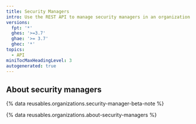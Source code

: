 ```yaml
---
title: Security Managers
intro: Use the REST API to manage security managers in an organization.
versions:
  fpt: '*'
  ghes: '>=3.7'
  ghae: '>= 3.7'
  ghec: '*'
topics:
  - API
miniTocMaxHeadingLevel: 3
autogenerated: true
---
```


## About security managers

{% data reusables.organizations.security-manager-beta-note %}

{% data reusables.organizations.about-security-managers %}


<!-- Content after this section is automatically generated -->
